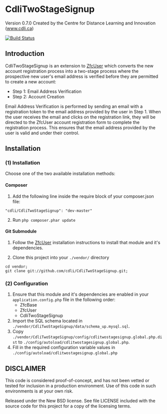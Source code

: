 CdliTwoStageSignup
==================
Version 0.7.0 Created by the Centre for Distance Learning and Innovation (www.cdli.ca)

[![Build Status](https://secure.travis-ci.org/cdli/CdliTwoStageSignup.png?branch=master)](http://travis-ci.org/cdli/CdliTwoStageSignup)

Introduction
------------

CdliTwoStageSignup is an extension to [ZfcUser](http://github.com/ZF-Commons/ZfcUser) which converts the new account registration process into a two-stage process where the prospective new user's email address is verified before they are permitted to create a new account:

* Step 1: Email Address Verification
* Step 2: Account Creation

Email Address Verification is performed by sending an email with a registration token to the email address provided by the user in Step 1.  When the user receives the email and clicks on the registration link, they will be directed to the ZfcUser account registration form to complete the registration process.  This ensures that the email address provided by the user is valid and under their control.

Installation
------------

### (1) Installation

Choose one of the two available installation methods:

#### Composer

1. Add the following line inside the require block of your composer.json file:
```
"cdli/CdliTwoStageSignup": "dev-master"
```

2. Run `php composer.phar update`

#### Git Submodule

1. Follow the [ZfcUser](https://github.com/ZF-Commons/ZfcUser) installation instructions to install that module and it's dependencies.

2. Clone this project into your `./vendor/` directory
```
cd vendor;
git clone git://github.com/cdli/CdliTwoStageSignup.git;
```

###  (2) Configuration

1. Ensure that this module and it's dependencies are enabled in your `application.config.php` file in the following order:
    * ZfcBase
    * ZfcUser
    * CdliTwoStageSignup
3. Import the SQL schema located in `./vendor/CdliTwoStageSignup/data/schema_up.mysql.sql`.
4. Copy `./vendor/CdliTwoStageSignup/config/cdlitwostagesignup.global.php.dist` to
   `./config/autoload/cdlitwostagesignup.global.php`.
5. Fill in the required configuration variable values in  `./config/autoload/cdlitwostagesignup.global.php` 


DISCLAIMER
----------

This code is considered proof-of-concept, and has not been vetted or tested for
inclusion in a production environment.  Use of this code in such environments is
at your own risk. 

Released under the New BSD license.  See file LICENSE included with the source 
code for this project for a copy of the licensing terms. 
